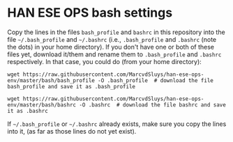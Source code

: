 # HAN ESE OPS bash settings #

Copy the lines in the files `bash_profile` and `bashrc` in this repository into the file
`~/.bash_profile` and `~/.bashrc` (i.e., `.bash_profile` and `.bashrc` (note the dots)
in your home directory).  If you don't have one or both of these files yet, download
it/them and rename them to `.bash_profile` and `.bashrc` respectively.  In that case, you
could do (from your home directory):

`wget https://raw.githubusercontent.com/MarcvdSluys/han-ese-ops-env/master/bash/bash_profile -O .bash_profile  # download the file bash_profile and save it as .bash_profile`

`wget https://raw.githubusercontent.com/MarcvdSluys/han-ese-ops-env/master/bash/bashrc -O .bashrc  # download the file bashrc and save it as .bashrc`

If `~/.bash_profile` or `~/.bashrc` already exists, make sure you copy the lines into it,
(as far as those lines do not yet exist).

